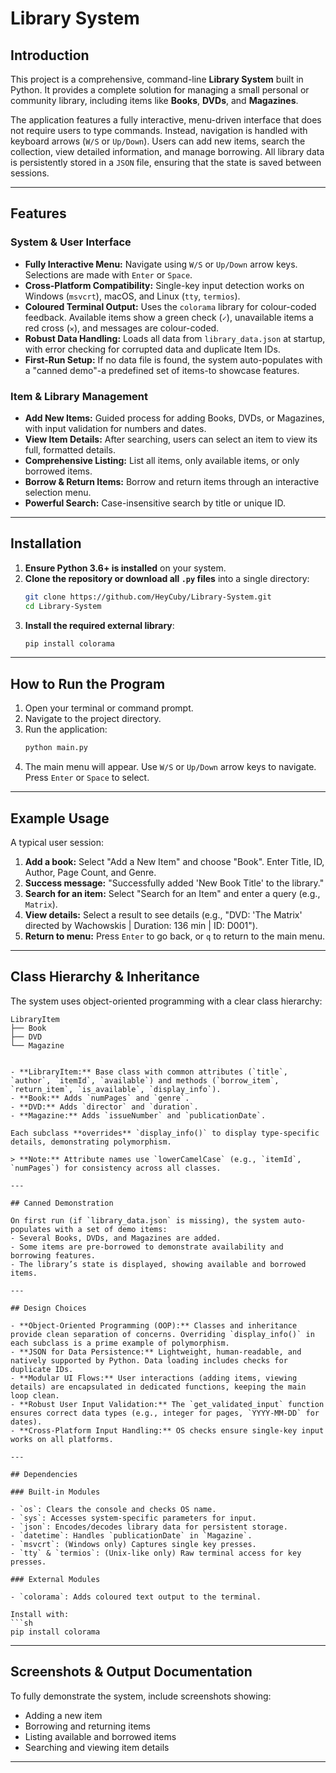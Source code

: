 # Library System

## Introduction

This project is a comprehensive, command-line **Library System** built in Python. It provides a complete solution for managing a small personal or community library, including items like **Books**, **DVDs**, and **Magazines**.

The application features a fully interactive, menu-driven interface that does not require users to type commands. Instead, navigation is handled with keyboard arrows (`W/S` or `Up/Down`). Users can add new items, search the collection, view detailed information, and manage borrowing. All library data is persistently stored in a `JSON` file, ensuring that the state is saved between sessions.

---

## Features

### System & User Interface

- **Fully Interactive Menu:** Navigate using `W/S` or `Up/Down` arrow keys. Selections are made with `Enter` or `Space`.
- **Cross-Platform Compatibility:** Single-key input detection works on Windows (`msvcrt`), macOS, and Linux (`tty`, `termios`).
- **Coloured Terminal Output:** Uses the `colorama` library for colour-coded feedback. Available items show a green check (`✓`), unavailable items a red cross (`✕`), and messages are colour-coded.
- **Robust Data Handling:** Loads all data from `library_data.json` at startup, with error checking for corrupted data and duplicate Item IDs.
- **First-Run Setup:** If no data file is found, the system auto-populates with a "canned demo"-a predefined set of items-to showcase features.

### Item & Library Management

- **Add New Items:** Guided process for adding Books, DVDs, or Magazines, with input validation for numbers and dates.
- **View Item Details:** After searching, users can select an item to view its full, formatted details.
- **Comprehensive Listing:** List all items, only available items, or only borrowed items.
- **Borrow & Return Items:** Borrow and return items through an interactive selection menu.
- **Powerful Search:** Case-insensitive search by title or unique ID.

---

## Installation

1. **Ensure Python 3.6+ is installed** on your system.
2. **Clone the repository or download all `.py` files** into a single directory:
    ```sh
    git clone https://github.com/HeyCuby/Library-System.git
    cd Library-System
    ```
3. **Install the required external library**:
    ```sh
    pip install colorama
    ```

---

## How to Run the Program

1. Open your terminal or command prompt.
2. Navigate to the project directory.
3. Run the application:
    ```sh
    python main.py
    ```
4. The main menu will appear. Use `W/S` or `Up/Down` arrow keys to navigate. Press `Enter` or `Space` to select.

---

## Example Usage

A typical user session:

1. **Add a book:** Select "Add a New Item" and choose "Book". Enter Title, ID, Author, Page Count, and Genre.
2. **Success message:** "Successfully added 'New Book Title' to the library."
3. **Search for an item:** Select "Search for an Item" and enter a query (e.g., `Matrix`).
4. **View details:** Select a result to see details (e.g., "DVD: 'The Matrix' directed by Wachowskis | Duration: 136 min | ID: D001").
5. **Return to menu:** Press `Enter` to go back, or `q` to return to the main menu.

---

## Class Hierarchy & Inheritance

The system uses object-oriented programming with a clear class hierarchy:

```
LibraryItem
├── Book
├── DVD
└── Magazine
```
```

- **LibraryItem:** Base class with common attributes (`title`, `author`, `itemId`, `available`) and methods (`borrow_item`, `return_item`, `is_available`, `display_info`).
- **Book:** Adds `numPages` and `genre`.
- **DVD:** Adds `director` and `duration`.
- **Magazine:** Adds `issueNumber` and `publicationDate`.

Each subclass **overrides** `display_info()` to display type-specific details, demonstrating polymorphism.

> **Note:** Attribute names use `lowerCamelCase` (e.g., `itemId`, `numPages`) for consistency across all classes.

---

## Canned Demonstration

On first run (if `library_data.json` is missing), the system auto-populates with a set of demo items:
- Several Books, DVDs, and Magazines are added.
- Some items are pre-borrowed to demonstrate availability and borrowing features.
- The library’s state is displayed, showing available and borrowed items.

---

## Design Choices

- **Object-Oriented Programming (OOP):** Classes and inheritance provide clean separation of concerns. Overriding `display_info()` in each subclass is a prime example of polymorphism.
- **JSON for Data Persistence:** Lightweight, human-readable, and natively supported by Python. Data loading includes checks for duplicate IDs.
- **Modular UI Flows:** User interactions (adding items, viewing details) are encapsulated in dedicated functions, keeping the main loop clean.
- **Robust User Input Validation:** The `get_validated_input` function ensures correct data types (e.g., integer for pages, `YYYY-MM-DD` for dates).
- **Cross-Platform Input Handling:** OS checks ensure single-key input works on all platforms.

---

## Dependencies

### Built-in Modules

- `os`: Clears the console and checks OS name.
- `sys`: Accesses system-specific parameters for input.
- `json`: Encodes/decodes library data for persistent storage.
- `datetime`: Handles `publicationDate` in `Magazine`.
- `msvcrt`: (Windows only) Captures single key presses.
- `tty` & `termios`: (Unix-like only) Raw terminal access for key presses.

### External Modules

- `colorama`: Adds coloured text output to the terminal.

Install with:
```sh
pip install colorama
```

---

## Screenshots & Output Documentation

To fully demonstrate the system, include screenshots showing:
- Adding a new item
- Borrowing and returning items
- Listing available and borrowed items
- Searching and viewing item details

---